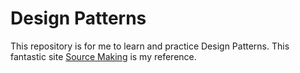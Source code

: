 # Design Patterns

This repository is for me to learn and practice Design Patterns. This fantastic site [Source Making](https://sourcemaking.com/design_patterns) is my reference. 

